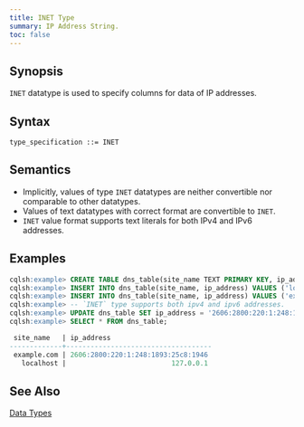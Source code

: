 ```yaml
---
title: INET Type
summary: IP Address String.
toc: false
---
```


## Synopsis

`INET` datatype is used to specify columns for data of IP addresses.

## Syntax
```
type_specification ::= INET
```

## Semantics

- Implicitly, values of type `INET` datatypes are neither convertible nor comparable to other datatypes.
- Values of text datatypes with correct format are convertible to `INET`.
- `INET` value format supports text literals for both IPv4 and IPv6 addresses.

## Examples
``` sql
cqlsh:example> CREATE TABLE dns_table(site_name TEXT PRIMARY KEY, ip_address INET);
cqlsh:example> INSERT INTO dns_table(site_name, ip_address) VALUES ('localhost', '127.0.0.1');
cqlsh:example> INSERT INTO dns_table(site_name, ip_address) VALUES ('example.com', '93.184.216.34'); 
cqlsh:example> -- `INET` type supports both ipv4 and ipv6 addresses.
cqlsh:example> UPDATE dns_table SET ip_address = '2606:2800:220:1:248:1893:25c8:1946' WHERE site_name = 'example.com'; 
cqlsh:example> SELECT * FROM dns_table;

 site_name   | ip_address
-------------+------------------------------------
 example.com | 2606:2800:220:1:248:1893:25c8:1946
   localhost |                          127.0.0.1
```

## See Also

[Data Types](..#datatypes)
